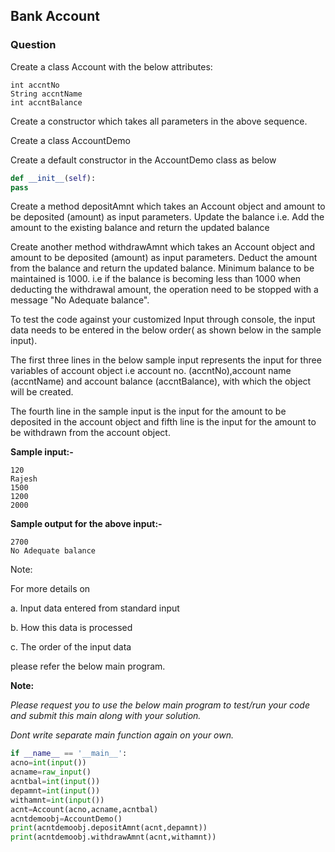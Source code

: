 ## Bank Account

### Question

Create a class Account with the below attributes:

```plaintext
int accntNo
String accntName
int accntBalance
```

Create a constructor which takes all parameters in the above sequence.

Create a class AccountDemo

Create a default constructor in the AccountDemo class as below

```python
def __init__(self):
pass
```

Create a method depositAmnt which takes an Account object and amount to be deposited (amount) as input parameters. Update the balance i.e. Add the amount to the existing balance and return the updated balance

Create another method withdrawAmnt which takes an Account object and amount to be deposited (amount) as input parameters. Deduct the amount from the balance and return the updated balance. Minimum balance to be maintained is 1000. i.e if the balance is becoming less than 1000 when deducting the withdrawal amount, the operation need to be stopped with a message "No Adequate balance".

To test the code against your customized Input through console, the input data needs to be entered in the below order( as shown below in the sample input).

The first three lines in the below sample input represents the input for three variables of account object i.e account no. (accntNo),account name (accntName) and account balance (accntBalance), with which the object will be created.

The fourth line in the sample input is the input for the amount to be deposited in the account object and fifth line is the input for the amount to be withdrawn from the account object.

**Sample input:-**

```plaintext
120
Rajesh
1500
1200
2000
```

**Sample output for the above input:-**

```plaintext
2700
No Adequate balance
```

Note:

For more details on

a. Input data entered from standard input

b. How this data is processed

c. The order of the input data

please refer the below main program.

**Note:**

_Please request you to use the below main program to test/run your code and submit this main along with your solution._

_Dont write separate main function again on your own._

```python
if __name__ == '__main__':
acno=int(input())
acname=raw_input()
acntbal=int(input())
depamnt=int(input())
withamnt=int(input())
acnt=Account(acno,acname,acntbal)
acntdemoobj=AccountDemo()
print(acntdemoobj.depositAmnt(acnt,depamnt))
print(acntdemoobj.withdrawAmnt(acnt,withamnt))
```